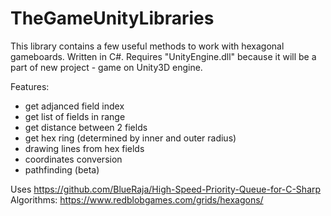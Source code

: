 # TheGameUnityLibraries

This library contains a few useful methods to work with hexagonal gameboards. Written in C#. 
Requires "UnityEngine.dll" because it will be a part of new project - game on Unity3D engine.

Features:
- get adjanced field index
- get list of fields in range
- get distance between 2 fields
- get hex ring (determined by inner and outer radius)
- drawing lines from hex fields
- coordinates conversion
- pathfinding (beta)

Uses https://github.com/BlueRaja/High-Speed-Priority-Queue-for-C-Sharp
Algorithms: https://www.redblobgames.com/grids/hexagons/

